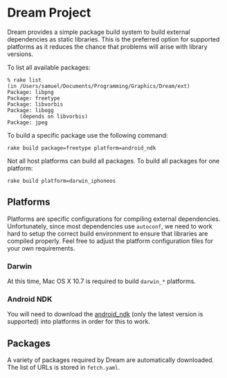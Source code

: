 Dream Project
=============

Dream provides a simple package build system to build external dependencies as static libraries. This is the preferred option for supported platforms as it reduces the chance that problems will arise with library versions.

To list all available packages:

	% rake list
	(in /Users/samuel/Documents/Programming/Graphics/Dream/ext)
	Package: libpng
	Package: freetype
	Package: libvorbis
	Package: libogg
		(depends on libvorbis)
	Package: jpeg

To build a specific package use the following command:

	rake build package=freetype platform=android_ndk

Not all host platforms can build all packages. To build all packages for one platform:

	rake build platform=darwin_iphoneos

Platforms
---------

Platforms are specific configurations for compiling external dependencies. Unfortunately, since most dependencies use `autoconf`, we need to work hard to setup the correct build environment to ensure that libraries are compiled properly. Feel free to adjust the platform configuration files for your own requirements.

### Darwin ###

At this time, Mac OS X 10.7 is required to build `darwin_*` platforms. 

### Android NDK ###

You will need to download the [android_ndk][1] (only the latest version is supported) into platforms in order for this to work.

[1]: http://www.crystax.net/android/ndk

Packages
--------

A variety of packages required by Dream are automatically downloaded. The list of URLs is stored in `fetch.yaml`.
